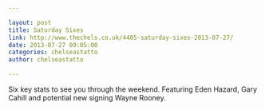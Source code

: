 ```yaml
---

layout: post
title: Saturday Sixes
link: http://www.thechels.co.uk/4405-saturday-sixes-2013-07-27/
date: 2013-07-27 09:05:00
categories: chelseastatto
author: chelseastatto

---
```


Six key stats to see you through the weekend. Featuring Eden Hazard, Gary Cahill and potential new signing Wayne Rooney.